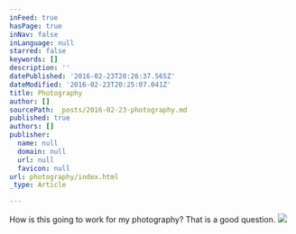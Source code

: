 ```yaml
---
inFeed: true
hasPage: true
inNav: false
inLanguage: null
starred: false
keywords: []
description: ''
datePublished: '2016-02-23T20:26:37.565Z'
dateModified: '2016-02-23T20:25:07.041Z'
title: Photography
author: []
sourcePath: _posts/2016-02-23-photography.md
published: true
authors: []
publisher:
  name: null
  domain: null
  url: null
  favicon: null
url: photography/index.html
_type: Article

---
```

How is this going to work for my photography? That is a good question.
![](https://s3-us-west-2.amazonaws.com/the-grid-img/p/e3b66fa5e7396beaa05a4f8a5b2c7349d978f0c5.jpg)